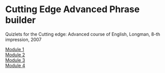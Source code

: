 # Cutting Edge Advanced Phrase builder
Quizlets for the Cutting edge: Advanced course of English, Longman, 8-th impression, 2007

[Module 1](./Module%201)<br>
[Module 2](./Module%202)<br>
[Module 3](./Module%203)<br>
[Module 4](./Module%204)<br>
